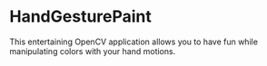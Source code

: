 # HandGesturePaint
This entertaining OpenCV application allows you to have fun while manipulating colors with your hand motions. 
